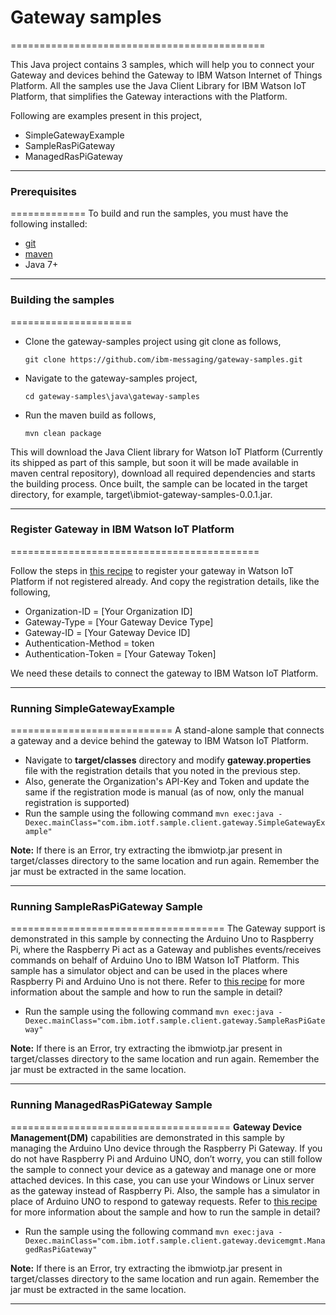 # Gateway samples
============================================

This Java project contains 3 samples, which will help you to connect your Gateway and devices behind the Gateway to IBM Watson Internet of Things Platform. All the samples use the Java Client Library for IBM Watson IoT Platform, that simplifies the Gateway interactions with the Platform.

Following are examples present in this project,

* SimpleGatewayExample
* SampleRasPiGateway
* ManagedRasPiGateway

----

### Prerequisites
=============
To build and run the samples, you must have the following installed:

* [git](https://git-scm.com/)
* [maven](https://maven.apache.org/download.cgi)
* Java 7+

----

### Building the samples
=====================

* Clone the gateway-samples project using git clone as follows,
   
    `git clone https://github.com/ibm-messaging/gateway-samples.git`
    
* Navigate to the gateway-samples project, 

    `cd gateway-samples\java\gateway-samples`
    
* Run the maven build as follows,

    `mvn clean package`
    
This will download the Java Client library for Watson IoT Platform (Currently its shipped as part of this sample, but soon it will be made available in maven central repository), download all required dependencies and starts the building process. Once built, the sample can be located in the target directory, for example, target\ibmiot-gateway-samples-0.0.1.jar.

----

### Register Gateway in IBM Watson IoT Platform
===========================================

Follow the steps in [this recipe](https://developer.ibm.com/recipes/tutorials/how-to-register-gateways-in-ibm-watson-iot-platform/) to register your gateway in Watson IoT Platform if not registered already. And copy the registration details, like the following,

* Organization-ID = [Your Organization ID]
* Gateway-Type = [Your Gateway Device Type]
* Gateway-ID = [Your Gateway Device ID]
* Authentication-Method = token
* Authentication-Token = [Your Gateway Token]

We need these details to connect the gateway to IBM Watson IoT Platform.

----

### Running SimpleGatewayExample
============================
A stand-alone sample that connects a gateway and a device behind the gateway to IBM Watson IoT Platform. 

* Navigate to **target/classes** directory and modify **gateway.properties** file with the registration details that you noted in the previous step.
* Also, generate the Organization's API-Key and Token and update the same if the registration mode is manual (as of now, only the manual registration is supported)
* Run the sample using the following command
    `mvn exec:java -Dexec.mainClass="com.ibm.iotf.sample.client.gateway.SimpleGatewayExample"`

**Note:** If there is an Error, try extracting the ibmwiotp.jar present in target/classes directory to the same location and run again. Remember the jar must be extracted in the same location. 

----

### Running SampleRasPiGateway Sample
=====================================
The Gateway support is demonstrated in this sample by connecting the Arduino Uno to Raspberry Pi, where the Raspberry Pi act as a Gateway and publishes events/receives commands on behalf of Arduino Uno to IBM Watson IoT Platform. This sample has a simulator object and can be used in the places where Raspberry Pi and Arduino Uno is not there. Refer to [this recipe](https://developer.ibm.com/recipes/tutorials/connect-raspberry-pi-as-gateway-to-watson-iot-platform/) for more information about the sample and how to run the sample in detail?

* Run the sample using the following command
    `mvn exec:java -Dexec.mainClass="com.ibm.iotf.sample.client.gateway.SampleRasPiGateway"`

**Note:** If there is an Error, try extracting the ibmwiotp.jar present in target/classes directory to the same location and run again. Remember the jar must be extracted in the same location. 

----

### Running ManagedRasPiGateway Sample
======================================
**Gateway Device Management(DM)** capabilities are demonstrated in this sample by managing the Arduino Uno device through the Raspberry Pi Gateway. If you do not have Raspberry Pi and Arduino UNO, don’t worry, you can still follow the sample to connect your device as a gateway and manage one or more attached devices. In this case, you can use your Windows or Linux server as the gateway instead of Raspberry Pi. Also, the sample has a simulator in place of Arduino UNO to respond to gateway requests. Refer to [this recipe](https://developer.ibm.com/recipes/tutorials/raspberry-pi-as-managed-gateway-in-watson-iot-platform-part-1/) for more information about the sample and how to run the sample in detail?

* Run the sample using the following command
    `mvn exec:java -Dexec.mainClass="com.ibm.iotf.sample.client.gateway.devicemgmt.ManagedRasPiGateway"`

**Note:** If there is an Error, try extracting the ibmwiotp.jar present in target/classes directory to the same location and run again. Remember the jar must be extracted in the same location. 

----
